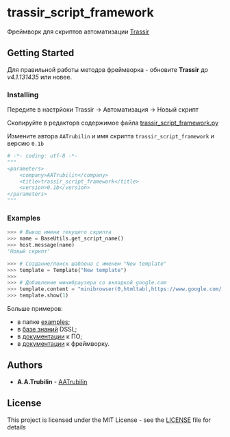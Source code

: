 # trassir_script_framework

Фреймворк для скриптов автоматизации [Trassir](https://www.dssl.ru/)

## Getting Started

Для правильной работы методов фреймворка - обновите 
**Trassir** до *v4.1.131435* или новее.

### Installing

Передите в настрйоки Trassir -> Автоматизация -> Новый скрипт

Скопируйте в редакторв содержимое файла 
[trassir_script_framework.py](trassir_script_framework.py)

Измените автора ``AATrubilin`` и имя скрипта ``trassir_script_framework`` и версию ``0.1b``

```python
# -*- coding: utf-8 -*-
"""
<parameters>
    <company>AATrubilin</company>
    <title>trassir_script_framework</title>
    <version>0.1b</version>
</parameters>
"""
```

### Examples

```python
>>> # Вывод имени текущего скрипта
>>> name = BaseUtils.get_script_name()
>>> host.message(name)
'Новый скрипт'
```

```python
>>> # Создание/поиск шаблона с именем "New template"
>>> template = Template("New template")
>>>
>>> # Добавление минибраузера со вкладкой google.com
>>> template.content = "minibrowser(0,htmltab(,https://www.google.com/))"
>>> template.show(1)
```

Больше примеров:
 * в папке [examples](examples);
 * в [базе знаний](https://confluence.trassir.com/display/WD/Script+DSSL) DSSL;
 * в [документации](https://www.dssl.ru/files/trassir/manual/ru/setup-rules-examples.html) к ПО;
 * в [документации](https://trassir-script-framework.readthedocs.io) к фреймворку.

## Authors

* **A.A.Trubilin** - [AATrubilin](https://github.com/AATrubilin)

## License

This project is licensed under the MIT License - see the [LICENSE](LICENSE.md) file for details
